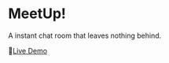 # MeetUp!

A instant chat room that leaves nothing behind.

🚀[Live Demo](https://cryptic-temple-45301.herokuapp.com/)
